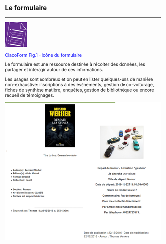 ## Le formulaire

---

![](images/clacoform-fig1.png)

<p style="text-align: left; color:blue">ClacoForm Fig.1 - Icône du formulaire</p>

Le formulaire est une ressource destinée à récolter des données, les partager et interagir autour de ces informations. 

Les usages sont nombreux et on peut en lister quelques-uns de manière non-exhaustive: inscriptions à des évènements, gestion de co-voiturage, fiches de synthèse matière, enquêtes, gestion de bibliothèque ou encore recueil de témoignages.

![](images/clacoform-fig2.png)


